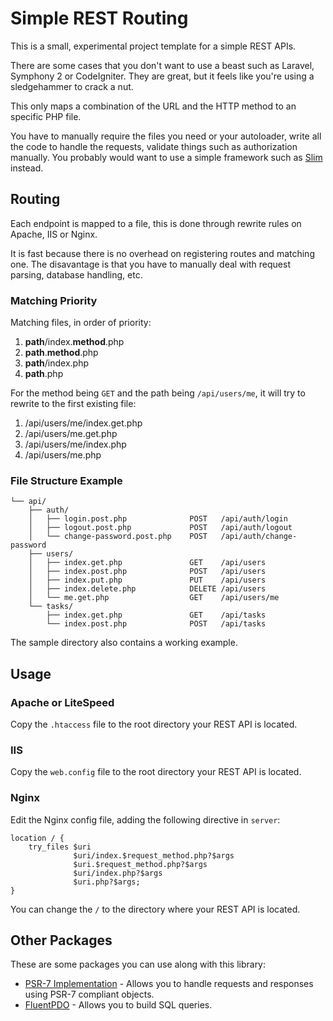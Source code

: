 # Simple REST Routing
This is a small, experimental project template for a simple REST APIs.

There are some cases that you don't want to use a beast such as Laravel, Symphony 2 or CodeIgniter. They are great, but it feels like you're using a sledgehammer to crack a nut.

This only maps a combination of the URL and the HTTP method to an specific PHP file.

You have to manually require the files you need or your autoloader, write all the code to handle the requests, validate things such as authorization manually.
You probably would want to use a simple framework such as [Slim](https://www.slimframework.com/) instead.

## Routing
Each endpoint is mapped to a file, this is done through rewrite rules on Apache, IIS or Nginx.

It is fast because there is no overhead on registering routes and matching one.
The disavantage is that you have to manually deal with request parsing, database handling, etc.

### Matching Priority
Matching files, in order of priority:
1. **path**/index.**method**.php
2. **path**.**method**.php
3. **path**/index.php
4. **path**.php

For the method being `GET` and the path being `/api/users/me`, it will try to rewrite to the first existing file:
1. /api/users/me/index.get.php
2. /api/users/me.get.php
3. /api/users/me/index.php
4. /api/users/me.php

### File Structure Example

```
└── api/
    ├── auth/
    │   ├── login.post.php              POST   /api/auth/login
    │   ├── logout.post.php             POST   /api/auth/logout
    │   └── change-password.post.php    POST   /api/auth/change-password
    ├── users/
    │   ├── index.get.php               GET    /api/users
    │   ├── index.post.php              POST   /api/users
    │   ├── index.put.php               PUT    /api/users
    │   ├── index.delete.php            DELETE /api/users
    │   └── me.get.php                  GET    /api/users/me
    └── tasks/
        ├── index.get.php               GET    /api/tasks
        └── index.post.php              POST   /api/tasks
```

The sample directory also contains a working example.

## Usage

### Apache or LiteSpeed
Copy the `.htaccess` file to the root directory your REST API is located.

### IIS
Copy the `web.config` file to the root directory your REST API is located.

### Nginx

Edit the Nginx config file, adding the following directive in `server`:
```
location / {
    try_files $uri
              $uri/index.$request_method.php?$args
              $uri.$request_method.php?$args
              $uri/index.php?$args
              $uri.php?$args;
}
```
You can change the `/` to the directory where your REST API is located.

## Other Packages
These are some packages you can use along with this library:

* [PSR-7 Implementation](https://github.com/Nyholm/psr7) - Allows you to handle requests and responses using PSR-7 compliant objects.
* [FluentPDO](https://github.com/envms/fluentpdo) - Allows you to build SQL queries.
